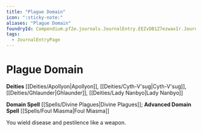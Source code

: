 ```yaml
---
title: "Plague Domain"
icon: ":sticky-note:"
aliases: "Plague Domain"
foundryId: Compendium.pf2e.journals.JournalEntry.EEZvDB1Z7ezwaxIr.JournalEntryPage.hGoWOjdsUz16oJUm
tags:
  - JournalEntryPage
---
```


# Plague Domain
**Deities** [[Deities/Apollyon|Apollyon]], [[Deities/Cyth-V'sug|Cyth-V'sug]], [[Deities/Ghlaunder|Ghlaunder]], [[Deities/Lady Nanbyo|Lady Nanbyo]]

**Domain Spell** [[Spells/Divine Plagues|Divine Plagues]]; **Advanced Domain Spell** [[Spells/Foul Miasma|Foul Miasma]]

You wield disease and pestilence like a weapon.